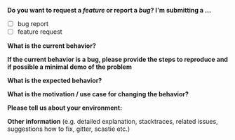 **Do you want to request a *feature* or report a *bug*? I'm submitting a ...**
  - [ ] bug report
  - [ ] feature request

**What is the current behavior?**

**If the current behavior is a bug, please provide the steps to reproduce and if possible a minimal demo of the problem**

**What is the expected behavior?**

**What is the motivation / use case for changing the behavior?**

**Please tell us about your environment:**

**Other information** (e.g. detailed explanation, stacktraces, related issues, suggestions how to fix, gitter, scastie etc.)
